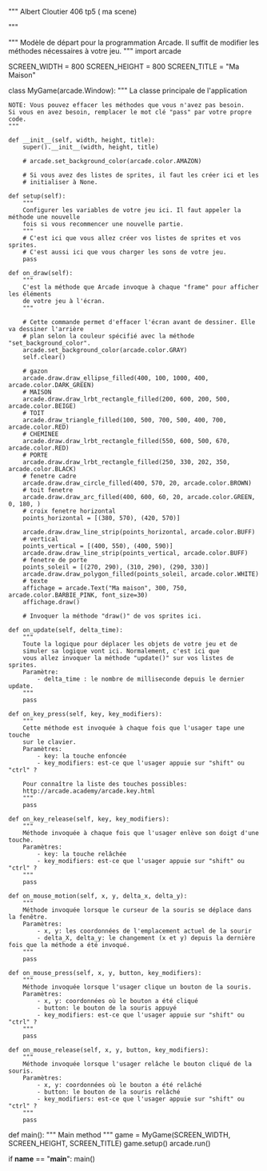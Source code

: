 """
Albert Cloutier
406
tp5 ( ma scene)

"""

"""
Modèle de départ pour la programmation Arcade.
Il suffit de modifier les méthodes nécessaires à votre jeu.
"""
import arcade

SCREEN_WIDTH = 800
SCREEN_HEIGHT = 800
SCREEN_TITLE = "Ma Maison"


class MyGame(arcade.Window):
    """
    La classe principale de l'application

    NOTE: Vous pouvez effacer les méthodes que vous n'avez pas besoin.
    Si vous en avez besoin, remplacer le mot clé "pass" par votre propre code.
    """

    def __init__(self, width, height, title):
        super().__init__(width, height, title)

        # arcade.set_background_color(arcade.color.AMAZON)

        # Si vous avez des listes de sprites, il faut les créer ici et les
        # initialiser à None.

    def setup(self):
        """
        Configurer les variables de votre jeu ici. Il faut appeler la méthode une nouvelle
        fois si vous recommencer une nouvelle partie.
        """
        # C'est ici que vous allez créer vos listes de sprites et vos sprites.
        # C'est aussi ici que vous charger les sons de votre jeu.
        pass

    def on_draw(self):
        """
        C'est la méthode que Arcade invoque à chaque "frame" pour afficher les éléments
        de votre jeu à l'écran.
        """

        # Cette commande permet d'effacer l'écran avant de dessiner. Elle va dessiner l'arrière
        # plan selon la couleur spécifié avec la méthode "set_background_color".
        arcade.set_background_color(arcade.color.GRAY)
        self.clear()

        # gazon
        arcade.draw.draw_ellipse_filled(400, 100, 1000, 400, arcade.color.DARK_GREEN)
        # MAISON
        arcade.draw.draw_lrbt_rectangle_filled(200, 600, 200, 500, arcade.color.BEIGE)
        # TOIT
        arcade.draw_triangle_filled(100, 500, 700, 500, 400, 700, arcade.color.RED)
        # CHEMINEE
        arcade.draw.draw_lrbt_rectangle_filled(550, 600, 500, 670, arcade.color.RED)
        # PORTE
        arcade.draw.draw_lrbt_rectangle_filled(250, 330, 202, 350, arcade.color.BLACK)
        # fenetre cadre
        arcade.draw.draw_circle_filled(400, 570, 20, arcade.color.BROWN)
        # toit fenetre
        arcade.draw.draw_arc_filled(400, 600, 60, 20, arcade.color.GREEN, 0, 180, )
        # croix fenetre horizontal
        points_horizontal = [(380, 570), (420, 570)]

        arcade.draw.draw_line_strip(points_horizontal, arcade.color.BUFF)
        # vertical
        points_vertical = [(400, 550), (400, 590)]
        arcade.draw.draw_line_strip(points_vertical, arcade.color.BUFF)
        # fenetre de porte
        points_soleil = [(270, 290), (310, 290), (290, 330)]
        arcade.draw.draw_polygon_filled(points_soleil, arcade.color.WHITE)
        # texte
        affichage = arcade.Text("Ma maison", 300, 750, arcade.color.BARBIE_PINK, font_size=30)
        affichage.draw()

        # Invoquer la méthode "draw()" de vos sprites ici.

    def on_update(self, delta_time):
        """
        Toute la logique pour déplacer les objets de votre jeu et de
        simuler sa logique vont ici. Normalement, c'est ici que
        vous allez invoquer la méthode "update()" sur vos listes de sprites.
        Paramètre:
            - delta_time : le nombre de milliseconde depuis le dernier update.
        """
        pass

    def on_key_press(self, key, key_modifiers):
        """
        Cette méthode est invoquée à chaque fois que l'usager tape une touche
        sur le clavier.
        Paramètres:
            - key: la touche enfoncée
            - key_modifiers: est-ce que l'usager appuie sur "shift" ou "ctrl" ?

        Pour connaître la liste des touches possibles:
        http://arcade.academy/arcade.key.html
        """
        pass

    def on_key_release(self, key, key_modifiers):
        """
        Méthode invoquée à chaque fois que l'usager enlève son doigt d'une touche.
        Paramètres:
            - key: la touche relâchée
            - key_modifiers: est-ce que l'usager appuie sur "shift" ou "ctrl" ?
        """
        pass

    def on_mouse_motion(self, x, y, delta_x, delta_y):
        """
        Méthode invoquée lorsque le curseur de la souris se déplace dans la fenêtre.
        Paramètres:
            - x, y: les coordonnées de l'emplacement actuel de la sourir
            - delta_X, delta_y: le changement (x et y) depuis la dernière fois que la méthode a été invoqué.
        """
        pass

    def on_mouse_press(self, x, y, button, key_modifiers):
        """
        Méthode invoquée lorsque l'usager clique un bouton de la souris.
        Paramètres:
            - x, y: coordonnées où le bouton a été cliqué
            - button: le bouton de la souris appuyé
            - key_modifiers: est-ce que l'usager appuie sur "shift" ou "ctrl" ?
        """
        pass

    def on_mouse_release(self, x, y, button, key_modifiers):
        """
        Méthode invoquée lorsque l'usager relâche le bouton cliqué de la souris.
        Paramètres:
            - x, y: coordonnées où le bouton a été relâché
            - button: le bouton de la souris relâché
            - key_modifiers: est-ce que l'usager appuie sur "shift" ou "ctrl" ?
        """
        pass


def main():
    """ Main method """
    game = MyGame(SCREEN_WIDTH, SCREEN_HEIGHT, SCREEN_TITLE)
    game.setup()
    arcade.run()


if __name__ == "__main__":
    main()
